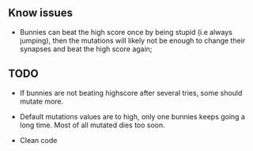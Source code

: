 ## Know issues
- Bunnies can beat the high score once by being stupid
(i.e always jumping), then the mutations will likely
not be enough to change their synapses and beat the high score again;

## TODO
- If bunnies are not beating highscore after several tries,
some should mutate more.

- Default mutations values are to high, only one bunnies
keeps going a long time.
Most of all mutated dies too soon.

- Clean code